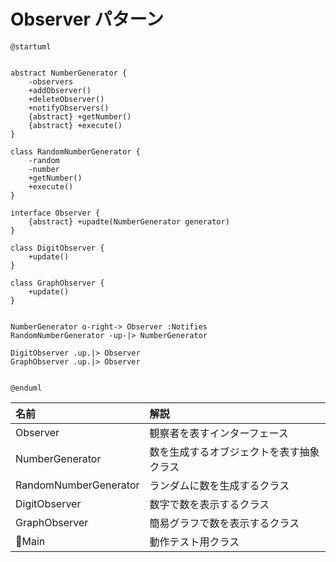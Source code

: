 # Observer パターン


```uml
@startuml


abstract NumberGenerator {
    -observers
    +addObserver()
    +deleteObserver()
    +notifyObservers()
    {abstract} +getNumber()
    {abstract} +execute()
}

class RandomNumberGenerator {
    -random
    -number
    +getNumber()
    +execute()
}

interface Observer {
    {abstract} +upadte(NumberGenerator generator)
}

class DigitObserver {
    +update()
}

class GraphObserver {
    +update()
}


NumberGenerator o-right-> Observer :Notifies
RandomNumberGenerator -up-|> NumberGenerator

DigitObserver .up.|> Observer
GraphObserver .up.|> Observer


@enduml
```


| 名前 | 解説 |
|:----|:----|
| Observer | 観察者を表すインターフェース |
| NumberGenerator | 数を生成するオブジェクトを表す抽象クラス |
| RandomNumberGenerator | ランダムに数を生成するクラス |
| DigitObserver | 数字で数を表示するクラス |
| GraphObserver | 簡易グラフで数を表示するクラス |
| Main | 動作テスト用クラス |

